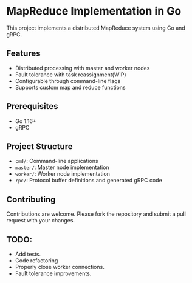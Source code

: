 # MapReduce Implementation in Go

This project implements a distributed MapReduce system using Go and gRPC.

## Features

- Distributed processing with master and worker nodes
- Fault tolerance with task reassignment(WIP)
- Configurable through command-line flags
- Supports custom map and reduce functions

## Prerequisites

- Go 1.16+
- gRPC

## Project Structure

- `cmd/`: Command-line applications
- `master/`: Master node implementation
- `worker/`: Worker node implementation
- `rpc/`: Protocol buffer definitions and generated gRPC code

## Contributing

Contributions are welcome. Please fork the repository and submit a pull request with your changes.

## TODO:

- Add tests.
- Code refactoring
- Properly close worker connections. 
- Fault tolerance improvements.
